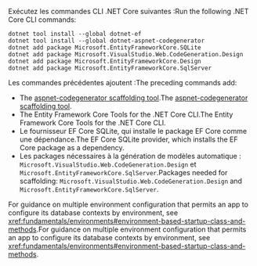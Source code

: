 <span data-ttu-id="5cfdc-101">Exécutez les commandes CLI .NET Core suivantes :</span><span class="sxs-lookup"><span data-stu-id="5cfdc-101">Run the following .NET Core CLI commands:</span></span>

```dotnetcli
dotnet tool install --global dotnet-ef
dotnet tool install --global dotnet-aspnet-codegenerator
dotnet add package Microsoft.EntityFrameworkCore.SQLite
dotnet add package Microsoft.VisualStudio.Web.CodeGeneration.Design
dotnet add package Microsoft.EntityFrameworkCore.Design
dotnet add package Microsoft.EntityFrameworkCore.SqlServer
```

<span data-ttu-id="5cfdc-102">Les commandes précédentes ajoutent :</span><span class="sxs-lookup"><span data-stu-id="5cfdc-102">The preceding commands add:</span></span>

* <span data-ttu-id="5cfdc-103">The [aspnet-codegenerator scaffolding tool](xref:fundamentals/tools/dotnet-aspnet-codegenerator).</span><span class="sxs-lookup"><span data-stu-id="5cfdc-103">The [aspnet-codegenerator scaffolding tool](xref:fundamentals/tools/dotnet-aspnet-codegenerator).</span></span>
* <span data-ttu-id="5cfdc-104">The Entity Framework Core Tools for the .NET Core CLI.</span><span class="sxs-lookup"><span data-stu-id="5cfdc-104">The Entity Framework Core Tools for the .NET Core CLI.</span></span>
* <span data-ttu-id="5cfdc-105">Le fournisseur EF Core SQLite, qui installe le package EF Core comme une dépendance.</span><span class="sxs-lookup"><span data-stu-id="5cfdc-105">The EF Core SQLite provider, which installs the EF Core package as a dependency.</span></span>
* <span data-ttu-id="5cfdc-106">Les packages nécessaires à la génération de modèles automatique : `Microsoft.VisualStudio.Web.CodeGeneration.Design` et `Microsoft.EntityFrameworkCore.SqlServer`.</span><span class="sxs-lookup"><span data-stu-id="5cfdc-106">Packages needed for scaffolding: `Microsoft.VisualStudio.Web.CodeGeneration.Design` and `Microsoft.EntityFrameworkCore.SqlServer`.</span></span>

<span data-ttu-id="5cfdc-107">For guidance on multiple environment configuration that permits an app to configure its database contexts by environment, see <xref:fundamentals/environments#environment-based-startup-class-and-methods>.</span><span class="sxs-lookup"><span data-stu-id="5cfdc-107">For guidance on multiple environment configuration that permits an app to configure its database contexts by environment, see <xref:fundamentals/environments#environment-based-startup-class-and-methods>.</span></span>
